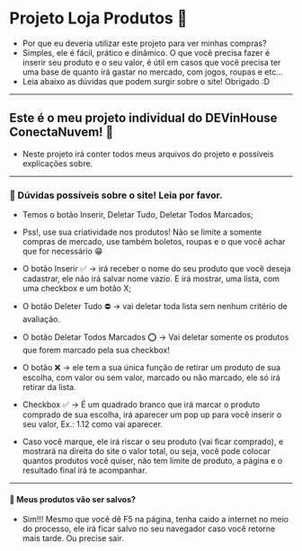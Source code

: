 # Projeto Loja Produtos 🛒
  - Por que eu deveria utilizar este projeto para ver minhas compras?
  - Simples, ele é fácil, prático e dinâmico. O que você precisa fazer é inserir seu produto e o seu valor, é útil em casos que você precisa ter uma base de quanto irá       gastar no mercado, com jogos, roupas e etc...
  - Leia abaixo as dúvidas que podem surgir sobre o site! Obrigado :D
---

## Este é o meu projeto individual do DEVinHouse ConectaNuvem! 💭

  - Neste projeto irá conter todos meus arquivos do projeto e possíveis explicações sobre.
---
### :hammer: Dúvidas possíveis sobre o site! Leia por favor.
  - Temos o botão Inserir, Deletar Tudo, Deletar Todos Marcados;
  - Pss!, use sua criatividade nos produtos! Não se limite a somente compras de mercado, use também boletos, roupas e o que você achar que for necessário 😁
  
  - O botão Inserir ✅ -> irá receber o nome do seu produto que você deseja cadastrar, ele não irá salvar nome vazio. E irá mostrar, uma lista, com uma checkbox e um botão X;

  - O botão Deleter Tudo ⛔ -> vai deletar toda lista sem nenhum critério de avaliação.

  - O botão Deletar Todos Marcados ⭕ -> Vai deletar somente os produtos que forem marcado pela sua checkbox!
  
  - O botão ❌ -> ele tem a sua única função de retirar um produto de sua escolha, com valor ou sem valor, marcado ou não marcado, ele só irá retirar da lista.
 
  - Checkbox ✅ -> É um quadrado branco que irá marcar o produto comprado de sua escolha, irá aparecer um pop up para você inserir o seu valor, Ex.: 1.12 como vai aparecer.
  - Caso você marque, ele irá riscar o seu produto (vai ficar comprado), e mostrará na direita do site o valor total, ou seja, você pode colocar quantos produtos você quiser, não tem limite de produto, a página e o resultado final irá te acompanhar.

---
####  🤔 Meus produtos vão ser salvos?
  - Sim!!! Mesmo que você dê F5 na página, tenha caido a internet no meio do processo, ele irá ficar salvo no seu navegador caso você retorne mais tarde. Ou precise sair.

